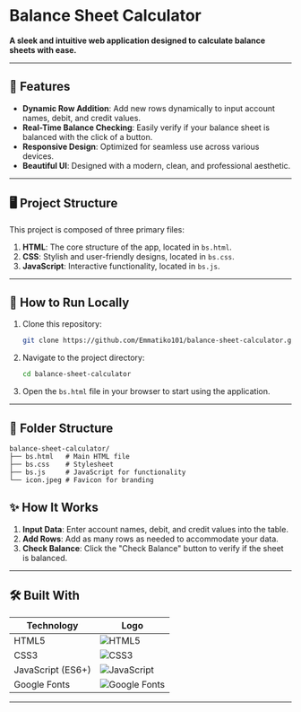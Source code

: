 # Balance Sheet Calculator 
**A sleek and intuitive web application designed to calculate balance sheets with ease.**

---

## 🌟 Features  

- **Dynamic Row Addition**: Add new rows dynamically to input account names, debit, and credit values.  
- **Real-Time Balance Checking**: Easily verify if your balance sheet is balanced with the click of a button.  
- **Responsive Design**: Optimized for seamless use across various devices.  
- **Beautiful UI**: Designed with a modern, clean, and professional aesthetic.  

---

## 🖥️ Project Structure  

This project is composed of three primary files:  

1. **HTML**: The core structure of the app, located in `bs.html`.  
2. **CSS**: Stylish and user-friendly designs, located in `bs.css`.  
3. **JavaScript**: Interactive functionality, located in `bs.js`.  

---

## 🚀 How to Run Locally  

1. Clone this repository:  
   ```bash  
   git clone https://github.com/Emmatiko101/balance-sheet-calculator.git  
   ```  
2. Navigate to the project directory:  
   ```bash  
   cd balance-sheet-calculator  
   ```  
3. Open the `bs.html` file in your browser to start using the application.  

---

## 📂 Folder Structure  

```  
balance-sheet-calculator/  
├── bs.html   # Main HTML file  
├── bs.css    # Stylesheet  
├── bs.js     # JavaScript for functionality  
└── icon.jpeg # Favicon for branding  
```  


## ✨ How It Works  

1. **Input Data**: Enter account names, debit, and credit values into the table.  
2. **Add Rows**: Add as many rows as needed to accommodate your data.  
3. **Check Balance**: Click the "Check Balance" button to verify if the sheet is balanced.  

---

## 🛠️ Built With  

| **Technology**      | **Logo**                                  |  
|----------------------|-------------------------------------------|  
| HTML5               | ![HTML5](https://img.shields.io/badge/HTML5-E34F26?style=for-the-badge&logo=html5&logoColor=white) |  
| CSS3                | ![CSS3](https://img.shields.io/badge/CSS3-1572B6?style=for-the-badge&logo=css3&logoColor=white) |  
| JavaScript (ES6+)   | ![JavaScript](https://img.shields.io/badge/JavaScript-F7DF1E?style=for-the-badge&logo=javascript&logoColor=black) |  
| Google Fonts        | ![Google Fonts](https://img.shields.io/badge/Google%20Fonts-4285F4?style=for-the-badge&logo=google&logoColor=white) |  

---
